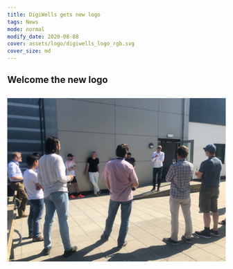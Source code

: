 ```yaml
---
title: DigiWells gets new logo
tags: News
mode: normal
modify_date: 2020-08-08
cover: assets/logo/digiwells_logo_rgb.svg
cover_size: md
---
```


## Welcome the new logo

![The new logo](/assets/photos/IMG_6204.JPG "DigiWells")
---

